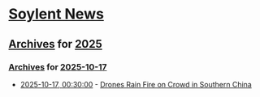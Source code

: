 # [Soylent News](../../../README.md)

## [Archives](../../index.md) for [2025](../index.md)

### [Archives](../../index.md) for [2025-10-17](index.md)

* [2025-10-17, 00:30:00](https://soylentnews.org/article.pl?sid=25/10/16/0112201&from=rss) - [Drones Rain Fire on Crowd in Southern China](https://soylentnews.org/article.pl?sid=25/10/16/0112201&from=rss)
